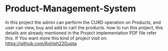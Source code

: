 # Product-Management-System
In this project the admin can perform the CURD operation on Products, and user can view, buy and add to cart the products.
how to run this project, this details are already mentioned in the Project implementation PDF file refer this.
If You want more this kind of project visit on: https://github.com/Ashish22Gupta
